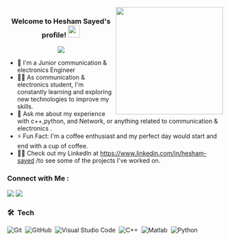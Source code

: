 




<img width="250" align="right" src="https://c.tenor.com/_DOBjnGspYAAAAAM/code-coding.gif">

<h3 align="center">
  Welcome to Hesham Sayed's profile!
  <img src="https://media.giphy.com/media/hvRJCLFzcasrR4ia7z/giphy.gif" width="28">
</h3>

<!-- Typing SVG by DenverCoder1 - https://github.com/DenverCoder1/readme-typing-svg -->
<p align="center">
  <a href="https://github.com/DenverCoder1/readme-typing-svg"><img src="https://readme-typing-svg.herokuapp.com/?lines=Communications-electronics%20Enginee;Always%20learning%20new%20things&font=Fira%20Code&center=true&width=440&height=45&color=f75c7e&vCenter=true&size=22"></a>
</p> 

- 🏢 I'm a Junior communication & electronics Engineer 
- 👨‍💻 As communication & electronics student, I'm constantly learning and exploring new technologies to improve my skills.
- 💬 Ask me about my experience with c++,python, and Network, or anything related to communication & electronics .
- ⚡ Fun Fact: I'm a coffee enthusiast and my perfect day would start and end with a cup of coffee.
- 👨‍💻 Check out my Linkedln at https://www.linkedin.com/in/hesham-sayed /to see some of the projects I've worked on.


### Connect with Me :

<a href="https://www.linkedin.com/in/hesham-sayed" target="_blank"><img src="https://img.shields.io/badge/-Hesham%20Sayed-0077B5?style=for-the-badge&logo=Linkedin&logoColor=white"/></a>
<a href="https://t.me/HeshamSayed1702" target="_blank"><img src="https://img.shields.io/badge/-Hesham%20Sayed-0077B5?style=for-the-badge&logo=Telegram&logoColor=white"/></a>
### 🛠 &nbsp;Tech
![Git](https://img.shields.io/badge/-Git-05122A?style=flat&logo=git)&nbsp;
![GitHub](https://img.shields.io/badge/-GitHub-05122A?style=flat&logo=github)&nbsp;
![Visual Studio Code](https://img.shields.io/badge/-Visual%20Studio%20Code-05122A?style=flat&logo=visual-studio-code&logoColor=007ACC)&nbsp;
![C++](https://img.shields.io/badge/-C++-05122A?style=flat&logo=C++)&nbsp;
![Matlab](https://img.shields.io/badge/-Matlab-05122A?style=flat&logo=Matlab)&nbsp;
![Python](https://img.shields.io/badge/-Python%20-05122A?style=flat&logo=python)&nbsp;




